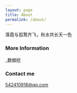 ```yaml
---
layout: page
title: About
permalink: /about/
---
```


落霞与孤鹜齐飞，秋水共长天一色

### More Information

_数据挖


### Contact me

[542410918@qq.com](mailto:email@domain.com)
